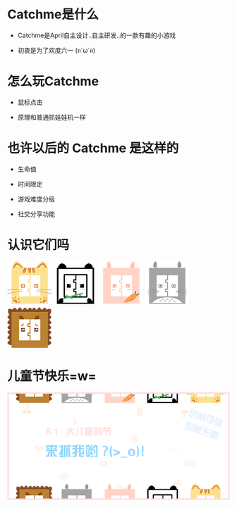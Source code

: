 # Catchme是什么

- Catchme是April自主设计..自主研发..的一款有趣的小游戏
 
- 初衷是为了欢度六一 (ฅ´ω`ฅ)


# 怎么玩Catchme

- 鼠标点击

- 原理和普通抓娃娃机一样


# 也许以后的 Catchme 是这样的

- 生命值

- 时间限定

- 游戏难度分级

- 社交分享功能


# 认识它们吗

![](res/cat.png)  ![](res/panda.png) ![](res/bunny.png) ![](res/totoro.png) ![](res/lion.png)

# 儿童节快乐=w=

![](res/start.png)